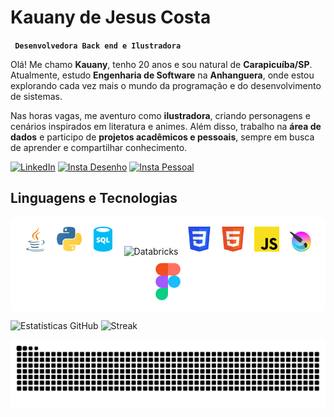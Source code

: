 # Kauany de Jesus Costa
**` Desenvolvedora Back end e Ilustradora`**

Olá! Me chamo **Kauany**, tenho 20 anos e sou natural de **Carapicuíba/SP**.  
Atualmente, estudo **Engenharia de Software** na **Anhanguera**, onde estou explorando cada vez mais o mundo da programação e do desenvolvimento de sistemas.  

Nas horas vagas, me aventuro como **ilustradora**, criando personagens e cenários inspirados em literatura e animes. Além disso, trabalho na **área de dados** e participo de **projetos acadêmicos e pessoais**, sempre em busca de aprender e compartilhar conhecimento.

[![LinkedIn](https://img.shields.io/badge/LinkedIn-F24194?style=for-the-badge&logo=linkedin&logoColor=white)](https://www.linkedin.com/in/kauanycostaa)
[![Insta Desenho](https://img.shields.io/badge/Instagram%20Desenho-F2C849?style=for-the-badge&logo=instagram&logoColor=white)](https://www.instagram.com/estantedesenhada?utm_source=ig_web_button_share_sheet&igsh=ZDNlZDc0MzIxNw==)
[![Insta Pessoal](https://img.shields.io/badge/Instagram%20Pessoal-99E5E0?style=for-the-badge&logo=instagram&logoColor=white)](https://www.instagram.com/kajj_c)

## Linguagens e Tecnologias 
<div align="center" style="background:white; padding:10px; border-radius:12px;">
  <img src="/icons/java.svg" width="40" title="Java" style="margin:5px;">
  <img src="/icons/python.svg" width="40" title="Python" style="margin:5px;">
  <img src="/icons/sql.svg" width="40" title="SQL" style="margin:5px;">
  <img src="/icons/databricks.svg" width="40" title="Databricks" style="margin:5px;">
  <img src="/icons/css.svg" width="40" title="CSS" style="margin:5px;">
  <img src="/icons/html.svg" width="40" title="HTML" style="margin:5px;">
  <img src="/icons/javascript.svg" width="40" title="JavaScript" style="margin:5px;">
  <img src="/icons/krita.png" width="40" title="Krita" style="margin:5px;">
  <img src="/icons/figma.svg" width="40" title="Figma" style="margin:5px;">
</div>



![Estatísticas GitHub](https://github-readme-stats.vercel.app/api?username=kajcosta&show_icons=true&theme=radical)
![Streak](https://github-readme-streak-stats.herokuapp.com/?user=kajcosta&theme=radical)


<picture align="center">
  <source media="(prefers-color-scheme: dark)" srcset="https://raw.githubusercontent.com/kajcosta/kajcosta/output/github-contribution-grid-snake-dark.svg">
  <source media="(prefers-color-scheme: light)" srcset="https://raw.githubusercontent.com/kajcosta/kajcosta/output/github-contribution-grid-snake-dark.svg">
  <img align="center" alt="github contribution grid snake animation" src="https://raw.githubusercontent.com/kajcosta/kajcosta/output/github-contribution-grid-snake.svg">
</picture>




